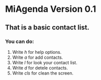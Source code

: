 # MiAgenda Version 0.1

## That is a basic contact list.

### You can do: 

1. Write _h_ for help options.
1. Write _a_ for add contacts.
1. Write _l_ for look your contact list.
1. Write _d_ for detele contacts.
1. Write _cls_ for clean the screen.